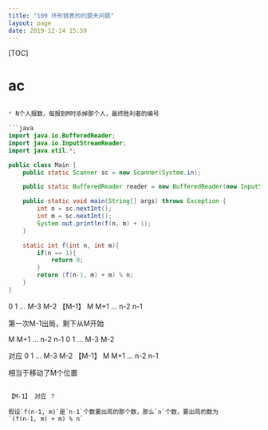 ```yaml
---
title: "109 环形链表的约瑟夫问题"
layout: page
date: 2019-12-14 15:59
---
```


[TOC]

# ac

```java

* N个人报数，每报到M时杀掉那个人，最终胜利者的编号

```java
import java.io.BufferedReader;
import java.io.InputStreamReader;
import java.util.*;

public class Main {
    public static Scanner sc = new Scanner(System.in);

    public static BufferedReader reader = new BufferedReader(new InputStreamReader(System.in));

    public static void main(String[] args) throws Exception {
        int n = sc.nextInt();
        int m = sc.nextInt();
        System.out.println(f(n, m) + 1);
    }

    static int f(int n, int m){
        if(n == 1){
            return 0;
        }
        return (f(n-1, m) + m) % n;
    }
}
```

0  1  ...  M-3  M-2  【M-1】  M  M+1 ... n-2  n-1

第一次M-1出局，剩下从M开始

M M+1 ...  n-2  n-1  0  1  ...  M-3   M-2

对应
0  1  ...  M-3  M-2  【M-1】 M  M+1  ...  n-2  n-1

相当于移动了M个位置
```

【M-1】 对应 ？

假设`f(n-1, m)`是`n-1`个数要出局的那个数，那么`n`个数，要出局的数为
`(f(n-1, m) + m) % n`
